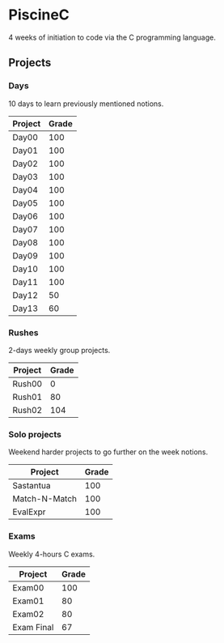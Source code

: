 # PiscineC
4 weeks of initiation to code via the C programming language.

## Projects
### Days
10 days to learn previously mentioned notions.

| Project | Grade |
|---------|-------|
| Day00   | 100   |
| Day01   | 100   |
| Day02   | 100   |
| Day03   | 100   |
| Day04   | 100   |
| Day05   | 100   |
| Day06   | 100   |
| Day07   | 100   |
| Day08   | 100   |
| Day09   | 100   |
| Day10   | 100   |
| Day11   | 100   |
| Day12   | 50    |
| Day13   | 60    |

### Rushes
2-days weekly group projects.

| Project | Grade |
|---------|-------|
| Rush00  | 0     |
| Rush01  | 80    |
| Rush02  | 104   |

### Solo projects
Weekend harder projects to go further on the week notions.

| Project       | Grade |
|---------------|-------|
| Sastantua     | 100   |
| Match-N-Match | 100   |
| EvalExpr      | 100   |

### Exams
Weekly 4-hours C exams.

| Project    | Grade |
|------------|-------|
| Exam00     | 100   |
| Exam01     | 80    |
| Exam02     | 80    |
| Exam Final | 67    |
